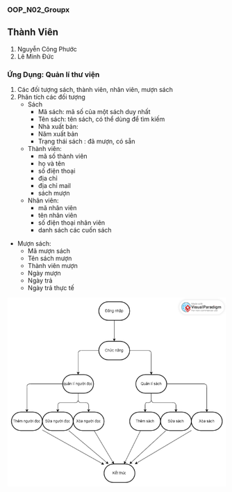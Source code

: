 ### OOP_N02_Groupx
## Thành Viên
1. Nguyễn Công Phước
2. Lê Minh Đức

### Ứng Dụng: Quản lí thư viện
1. Các đối tượng
   sách, thành viên, nhân viên, mượn sách
2. Phân tích các đối tượng
    - Sách
      + Mã sách: mã số của một sách duy nhất
      + Tên sách: tên sách, có thể dùng để tìm kiếm
      + Nhà xuất bản:
      + Năm xuất bản
      + Trạng thái sách : đã mượn, có sẵn
    - Thành viên:
      + mã số thành viên
      + họ và tên
      + số điện thoại
      + địa chỉ
      + địa chỉ mail
      + sách mượn
   - Nhân viên:
     + mã nhân viên
     + tên nhân viên
     + số điện thoại nhân viên
     + danh sách các cuốn sách
  - Mượn sách:
    + Mã mượn sách
    + Tên sách mượn
    + Thành viên mượn
    + Ngày mượn
    + Ngày trả
    + Ngày trả thực tế
  
  ![Sơ đồ quản lí](images/sdql.png)
   

